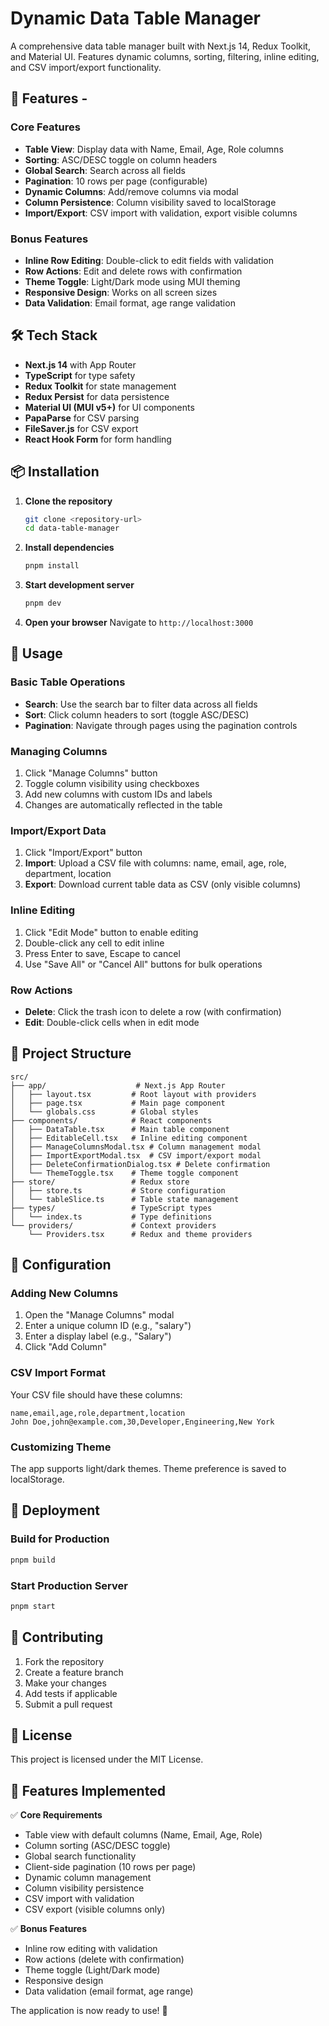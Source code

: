 # Dynamic Data Table Manager

A comprehensive data table manager built with Next.js 14, Redux Toolkit, and Material UI. Features dynamic columns, sorting, filtering, inline editing, and CSV import/export functionality.

## 🚀 Features -

### Core Features
- **Table View**: Display data with Name, Email, Age, Role columns
- **Sorting**: ASC/DESC toggle on column headers
- **Global Search**: Search across all fields
- **Pagination**: 10 rows per page (configurable)
- **Dynamic Columns**: Add/remove columns via modal
- **Column Persistence**: Column visibility saved to localStorage
- **Import/Export**: CSV import with validation, export visible columns

### Bonus Features
- **Inline Row Editing**: Double-click to edit fields with validation
- **Row Actions**: Edit and delete rows with confirmation
- **Theme Toggle**: Light/Dark mode using MUI theming
- **Responsive Design**: Works on all screen sizes
- **Data Validation**: Email format, age range validation

## 🛠️ Tech Stack

- **Next.js 14** with App Router
- **TypeScript** for type safety
- **Redux Toolkit** for state management
- **Redux Persist** for data persistence
- **Material UI (MUI v5+)** for UI components
- **PapaParse** for CSV parsing
- **FileSaver.js** for CSV export
- **React Hook Form** for form handling

## 📦 Installation

1. **Clone the repository**
   ```bash
   git clone <repository-url>
   cd data-table-manager
   ```

2. **Install dependencies**
   ```bash
   pnpm install
   ```

3. **Start development server**
   ```bash
   pnpm dev
   ```

4. **Open your browser**
   Navigate to `http://localhost:3000`

## 🎯 Usage

### Basic Table Operations
- **Search**: Use the search bar to filter data across all fields
- **Sort**: Click column headers to sort (toggle ASC/DESC)
- **Pagination**: Navigate through pages using the pagination controls

### Managing Columns
1. Click "Manage Columns" button
2. Toggle column visibility using checkboxes
3. Add new columns with custom IDs and labels
4. Changes are automatically reflected in the table

### Import/Export Data
1. Click "Import/Export" button
2. **Import**: Upload a CSV file with columns: name, email, age, role, department, location
3. **Export**: Download current table data as CSV (only visible columns)

### Inline Editing
1. Click "Edit Mode" button to enable editing
2. Double-click any cell to edit inline
3. Press Enter to save, Escape to cancel
4. Use "Save All" or "Cancel All" buttons for bulk operations

### Row Actions
- **Delete**: Click the trash icon to delete a row (with confirmation)
- **Edit**: Double-click cells when in edit mode

## 📁 Project Structure

```
src/
├── app/                    # Next.js App Router
│   ├── layout.tsx         # Root layout with providers
│   ├── page.tsx           # Main page component
│   └── globals.css        # Global styles
├── components/            # React components
│   ├── DataTable.tsx      # Main table component
│   ├── EditableCell.tsx   # Inline editing component
│   ├── ManageColumnsModal.tsx # Column management modal
│   ├── ImportExportModal.tsx  # CSV import/export modal
│   ├── DeleteConfirmationDialog.tsx # Delete confirmation
│   └── ThemeToggle.tsx    # Theme toggle component
├── store/                 # Redux store
│   ├── store.ts           # Store configuration
│   └── tableSlice.ts      # Table state management
├── types/                 # TypeScript types
│   └── index.ts           # Type definitions
└── providers/             # Context providers
    └── Providers.tsx      # Redux and theme providers
```

## 🔧 Configuration

### Adding New Columns
1. Open the "Manage Columns" modal
2. Enter a unique column ID (e.g., "salary")
3. Enter a display label (e.g., "Salary")
4. Click "Add Column"

### CSV Import Format
Your CSV file should have these columns:
```csv
name,email,age,role,department,location
John Doe,john@example.com,30,Developer,Engineering,New York
```

### Customizing Theme
The app supports light/dark themes. Theme preference is saved to localStorage.

## 🚀 Deployment

### Build for Production
```bash
pnpm build
```

### Start Production Server
```bash
pnpm start
```

## 🤝 Contributing

1. Fork the repository
2. Create a feature branch
3. Make your changes
4. Add tests if applicable
5. Submit a pull request

## 📄 License

This project is licensed under the MIT License.

## 🎉 Features Implemented

✅ **Core Requirements**
- Table view with default columns (Name, Email, Age, Role)
- Column sorting (ASC/DESC toggle)
- Global search functionality
- Client-side pagination (10 rows per page)
- Dynamic column management
- Column visibility persistence
- CSV import with validation
- CSV export (visible columns only)

✅ **Bonus Features**
- Inline row editing with validation
- Row actions (delete with confirmation)
- Theme toggle (Light/Dark mode)
- Responsive design
- Data validation (email format, age range)

The application is now ready to use! 🎊

